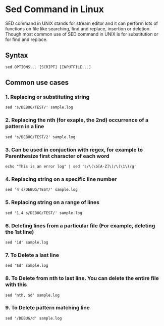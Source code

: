 # Sed Command in Linux

SED command in UNIX stands for stream editor and it can perform lots of functions on file like searching, find and replace, insertion or deletion. Though most common use of SED command in UNIX is for substitution or for find and replace.

## Syntax
 
```
sed OPTIONS... [SCRIPT] [INPUTFILE...] 
```

## Common use cases

### 1. Replacing or substituting string

```
sed 's/DEBUG/TEST/' sample.log 
```
### 2. Replacing the nth (for exaple, the 2nd) occurrence of a pattern in a line

```
sed 's/DEBUG/TEST/2' sample.log 
```

### 3. Can be used in conjuction with regex, for example to Parenthesize first character of each word

```
echo "This is an error log" | sed 's/\(\b[A-Z]\)/\(\1\)/g'
```

### 4. Replacing string on a specific line number

```
sed '4 s/DEBUG/TEST/' sample.log 
```

### 5. Replacing string on a range of lines

```
sed '1,4 s/DEBUG/TEST/' sample.log 
```

### 6. Deleting lines from a particular file (For example, deleting the 1st line)

```
sed '1d' sample.log 
```

### 7. To Delete a last line

```
sed '$d' sample.log 
```

### 8. To Delete from nth to last line. You can delete the entire file with this

```
sed 'nth, $d' sample.log 
```
### 9. To Delete pattern matching line

```
sed '/DEBUG/d' sample.log 
```



